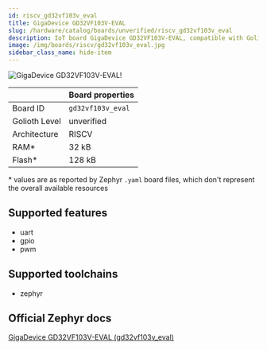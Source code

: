 ```yaml
---
id: riscv_gd32vf103v_eval
title: GigaDevice GD32VF103V-EVAL
slug: /hardware/catalog/boards/unverified/riscv_gd32vf103v_eval
description: IoT board GigaDevice GD32VF103V-EVAL, compatible with Golioth at unverified level.
image: /img/boards/riscv/gd32vf103v_eval.jpg
sidebar_class_name: hide-item
---
```


[//]: # (This is an auto-generated file, do not edit! Changes to it will be lost upon re-generation)

![GigaDevice GD32VF103V-EVAL!](/img/boards/riscv/gd32vf103v_eval.jpg "GigaDevice GD32VF103V-EVAL")

|                | Board properties     |
| -------------  | -------------------- |
| Board ID       | `gd32vf103v_eval` |
| Golioth Level  | unverified       |
| Architecture   | RISCV |
| RAM*           | 32 kB |
| Flash*         | 128 kB |

\* values are as reported by Zephyr `.yaml` board files, which don't represent the overall available resources



## Supported features

* uart
* gpio
* pwm

## Supported toolchains

* zephyr

## Official Zephyr docs

[GigaDevice GD32VF103V-EVAL (gd32vf103v_eval)](https://docs.zephyrproject.org/latest/boards/riscv/gd32vf103v_eval/doc/index.html)
